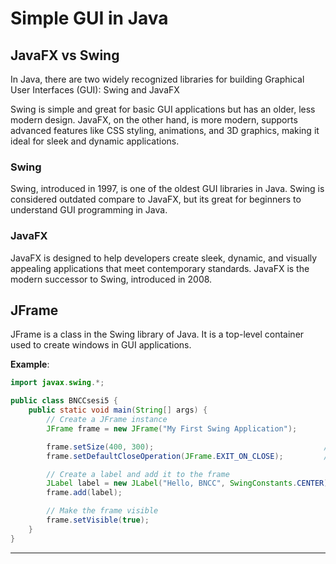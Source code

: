 # **Simple GUI in Java**

## **JavaFX vs Swing**
In Java, there are two widely recognized libraries for building Graphical User Interfaces (GUI): Swing and JavaFX

Swing is simple and great for basic GUI applications but has an older, less modern design. JavaFX, on the other hand, is more modern, supports advanced features like CSS styling, animations, and 3D graphics, making it ideal for sleek and dynamic applications.

### **Swing**
Swing, introduced in 1997, is one of the oldest GUI libraries in Java. 
Swing is considered outdated compare to JavaFX, but its great for beginners to understand GUI programming in Java.

### **JavaFX**
JavaFX is designed to help developers create sleek, dynamic, and visually appealing applications that meet contemporary standards. JavaFX is the modern successor to Swing, introduced in 2008.

## **JFrame**
JFrame is a class in the Swing library of Java. It is a top-level container used to create windows in GUI applications.

**Example**:  
```java
import javax.swing.*;

public class BNCCsesi5 {
    public static void main(String[] args) {
        // Create a JFrame instance
        JFrame frame = new JFrame("My First Swing Application");

        frame.setSize(400, 300);                                      // Set the size of the frame
        frame.setDefaultCloseOperation(JFrame.EXIT_ON_CLOSE);         // Specify an action for the close button

        // Create a label and add it to the frame
        JLabel label = new JLabel("Hello, BNCC", SwingConstants.CENTER);
        frame.add(label);

        // Make the frame visible
        frame.setVisible(true);
    }
}

```
---


